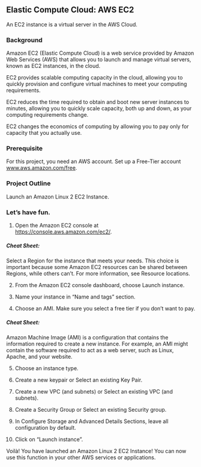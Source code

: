## Elastic Compute Cloud: AWS EC2


An EC2 instance is a virtual server in the AWS Cloud.


### Background

Amazon EC2 (Elastic Compute Cloud) is a web service provided by Amazon Web Services (AWS) that allows you to launch and manage virtual servers, known as EC2 instances, in the cloud. 

EC2 provides scalable computing capacity in the cloud, allowing you to quickly provision and configure virtual machines to meet your computing requirements.

EC2 reduces the time required to obtain and boot new server instances to minutes, allowing you to quickly scale capacity, both up and down, as your computing requirements change. 

EC2 changes the economics of computing by allowing you to pay only for capacity that you actually use.


### Prerequisite

For this project, you need an AWS account. Set up a Free-Tier account www.aws.amazon.com/free.

### Project Outline

Launch an Amazon Linux 2 EC2 Instance.

### Let’s have fun.

1. Open the Amazon EC2 console at https://console.aws.amazon.com/ec2/.

##### Cheat Sheet: 
Select a Region for the instance that meets your needs. This choice is important because some Amazon EC2 resources can be shared between Regions, while others can’t. For more information, see Resource locations.

2. From the Amazon EC2 console dashboard, choose Launch instance.


3. Name your instance in “Name and tags” section.

4. Choose an AMI. Make sure you select a free tier if you don’t want to pay.

##### Cheat Sheet: 

Amazon Machine Image (AMI) is a configuration that contains the information required to create a new instance. For example, an AMI might contain the software required to act as a web server, such as Linux, Apache, and your website.


5. Choose an instance type.

6. Create a new keypair or Select an existing Key Pair.


7. Create a new VPC (and subnets) or Select an existing VPC (and subnets).

6. Create a Security Group or Select an existing Security group.


8. In Configure Storage and Advanced Details Sections, leave all configuration by default.

9. Click on “Launch instance”.


Voilà! You have launched an Amazon Linux 2 EC2 Instance! You can now use this function in your other AWS services or applications.
